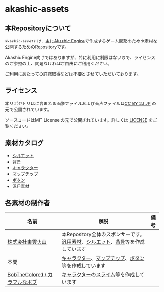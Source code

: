 # akashic-assets

## 本Repositoryについて

`akashic-assets` は、主に[Akashic Engine](https://akashic-games.github.io/)で作成するゲーム開発のための素材を公開するためのRepositoryです。

Akashic Engine向けではありますが、特に利用に制限はないので、ライセンスのご参照の上、問題なければご自由にご利用ください。

ご利用にあたっての許諾取得などは不要とさせていただいております。

## ライセンス

本リポジトリはに含まれる画像ファイルおよび音声ファイルは[CC BY 2.1 JP](https://creativecommons.org/licenses/by/2.1/jp/) の元で公開されています。

ソースコードはMIT License の元で公開されています。詳しくは [LICENSE](./LICENSE) をご覧ください。

## 素材カタログ

- [シルエット](./silhouette/README.md)
- [背景](./bg/README.md)
- [キャラクター](./characters/README.md)
- [マップチップ](./chips/README.md)
- [ボタン](./buttons/README.md)
- [汎用素材](./common/README.md)

## 各素材の制作者

|名前|解説|備考|
|----|----|----|
|[株式会社東雲火山](https://shinonomekazan.com/)|本Repository全体のスポンサーです。[汎用素材](./common)、[シルエット](./silhouette)、[背景](./bg/)等を作成しています||
|本間|[キャラクター](./characters/)、[マップチップ](./chips/)、[ボタン](./buttons/)等を作成しています||
|[BobTheColored / カラフルなボブ](https://bobthecolored.studio.site/Home)|[キャラクター](./characters/)の[スライム](./characters/slime.png)等を作成しています||
